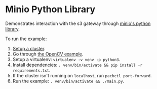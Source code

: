 # Minio Python Library

Demonstrates interaction with the s3 gateway through [minio's python library](https://docs.min.io/docs/python-client-quickstart-guide).

To run the example:

1) [Setup a cluster](https://docs.pachyderm.com/latest/getting_started/local_installation/).
2) Go through [the OpenCV example](https://docs.pachyderm.com/latest/examples/examples/#opencv-edge-detection).
3) Setup a virtualenv: `virtualenv -v venv -p python3`.
4) Install dependencies: `. venv/bin/activate && pip install -r requirements.txt`.
5) If the cluster isn't running on `localhost`, run `pachctl port-forward`.
5) Run the example: `. venv/bin/activate && ./main.py`.
